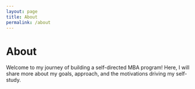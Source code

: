 ```yaml
---
layout: page
title: About
permalink: /about
---
```


# About
Welcome to my journey of building a self-directed MBA program! Here, I will share more about my goals, approach, and the motivations driving my self-study.
